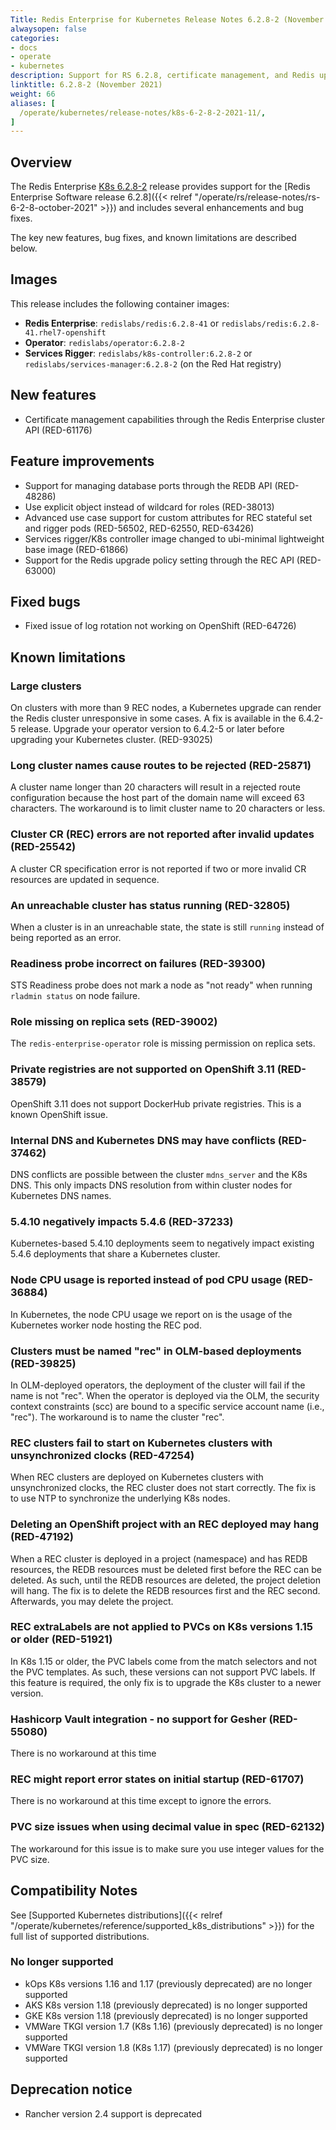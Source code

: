 ```yaml
---
Title: Redis Enterprise for Kubernetes Release Notes 6.2.8-2 (November 2021)
alwaysopen: false
categories:
- docs
- operate
- kubernetes
description: Support for RS 6.2.8, certificate management, and Redis upgrade policy.
linktitle: 6.2.8-2 (November 2021)
weight: 66
aliases: [
  /operate/kubernetes/release-notes/k8s-6-2-8-2-2021-11/,
]
---
```

## Overview

The Redis Enterprise [K8s 6.2.8-2](https://github.com/RedisLabs/redis-enterprise-k8s-docs/releases/tag/v6.2.8-2) release provides support for the [Redis Enterprise Software release 6.2.8]({{< relref "/operate/rs/release-notes/rs-6-2-8-october-2021" >}}) and includes several enhancements and bug fixes.

The key new features, bug fixes, and known limitations are described below.

## Images

This release includes the following container images:

* **Redis Enterprise**: `redislabs/redis:6.2.8-41` or  `redislabs/redis:6.2.8-41.rhel7-openshift`
* **Operator**: `redislabs/operator:6.2.8-2`
* **Services Rigger**: `redislabs/k8s-controller:6.2.8-2` or `redislabs/services-manager:6.2.8-2` (on the Red Hat registry)

## New features

* Certificate management capabilities through the Redis Enterprise cluster API (RED-61176)

## Feature improvements

* Support for managing database ports through the REDB API (RED-48286)
* Use explicit object instead of wildcard for roles (RED-38013)
* Advanced use case support for custom attributes for REC stateful set and rigger pods (RED-56502, RED-62550, RED-63426)
* Services rigger/K8s controller image changed to ubi-minimal lightweight base image (RED-61866)
* Support for the Redis upgrade policy setting through the REC API (RED-63000)

## Fixed bugs

* Fixed issue of log rotation not working on OpenShift (RED-64726)

## Known limitations

### Large clusters

On clusters with more than 9 REC nodes, a Kubernetes upgrade can render the Redis cluster unresponsive in some cases. A fix is available in the 6.4.2-5 release. Upgrade your operator version to 6.4.2-5 or later before upgrading your Kubernetes cluster. (RED-93025)

### Long cluster names cause routes to be rejected  (RED-25871)

A cluster name longer than 20 characters will result in a rejected route configuration because the host part of the domain name will exceed 63 characters. The workaround is to limit cluster name to 20 characters or less.

### Cluster CR (REC) errors are not reported after invalid updates (RED-25542)

A cluster CR specification error is not reported if two or more invalid CR resources are updated in sequence.

### An unreachable cluster has status running (RED-32805)

When a cluster is in an unreachable state, the state is still `running` instead of being reported as an error.

### Readiness probe incorrect on failures (RED-39300)

STS Readiness probe does not mark a node as "not ready" when running `rladmin status` on node failure.

### Role missing on replica sets (RED-39002)

The `redis-enterprise-operator` role is missing permission on replica sets.

### Private registries are not supported on OpenShift 3.11 (RED-38579)

OpenShift 3.11 does not support DockerHub private registries. This is a known OpenShift issue.

### Internal DNS and Kubernetes DNS may have conflicts (RED-37462)

DNS conflicts are possible between the cluster `mdns_server` and the K8s DNS. This only impacts DNS resolution from within cluster nodes for Kubernetes DNS names.

### 5.4.10 negatively impacts 5.4.6 (RED-37233)

Kubernetes-based 5.4.10 deployments seem to negatively impact existing 5.4.6 deployments that share a Kubernetes cluster.

### Node CPU usage is reported instead of pod CPU usage (RED-36884)

In Kubernetes, the node CPU usage we report on is the usage of the Kubernetes worker node hosting the REC pod.

### Clusters must be named "rec" in OLM-based deployments (RED-39825)

In OLM-deployed operators, the deployment of the cluster will fail if the name is not "rec". When the operator is deployed via the OLM, the security context constraints (scc) are bound to a specific service account name (i.e., "rec"). The workaround is to name the cluster "rec".

### REC clusters fail to start on Kubernetes clusters with unsynchronized clocks (RED-47254)

When REC clusters are deployed on Kubernetes clusters with unsynchronized clocks, the REC cluster does not start correctly. The fix is to use NTP to synchronize the underlying K8s nodes.

### Deleting an OpenShift project with an REC deployed may hang (RED-47192)

When a REC cluster is deployed in a project (namespace) and has REDB resources, the
REDB resources must be deleted first before the REC can be deleted. As such, until the
REDB resources are deleted, the project deletion will hang. The fix is to delete the
REDB resources first and the REC second. Afterwards, you may delete the project.

### REC extraLabels are not applied to PVCs on K8s versions 1.15 or older (RED-51921)

In K8s 1.15 or older, the PVC labels come from the match selectors and not the
PVC templates. As such, these versions can not support PVC labels. If this feature
is required, the only fix is to upgrade the K8s cluster to a newer version.

### Hashicorp Vault integration - no support for Gesher (RED-55080)

There is no workaround at this time

### REC might report error states on initial startup (RED-61707)

There is no workaround at this time except to ignore the errors.

### PVC size issues when using decimal value in spec (RED-62132)

The workaround for this issue is to make sure you use integer values for the PVC size.

## Compatibility Notes

See [Supported Kubernetes distributions]({{< relref "/operate/kubernetes/reference/supported_k8s_distributions" >}}) for the full list of supported distributions.

### No longer supported

* kOps K8s versions 1.16 and 1.17 (previously deprecated) are no longer supported
* AKS K8s version 1.18 (previously deprecated) is no longer supported
* GKE K8s version 1.18 (previously deprecated) is no longer supported
* VMWare TKGI version 1.7 (K8s 1.16) (previously deprecated) is no longer supported
* VMWare TKGI version 1.8 (K8s 1.17) (previously deprecated) is no longer supported

## Deprecation notice

* Rancher version 2.4 support is deprecated
